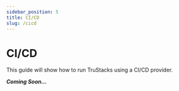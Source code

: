 ```yaml
---
sidebar_position: 5
title: CI/CD
slug: /cicd
---
```


# CI/CD

This guide will show how to run TruStacks using a CI/CD provider.

***Coming Soon...***